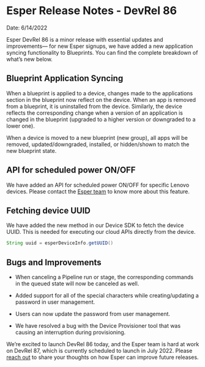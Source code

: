 # Esper Release Notes - DevRel 86

Date: 6/14/2022

  

Esper DevRel 86 is a minor release with essential updates and improvements— for new Esper signups, we have added a new application syncing functionality to Blueprints.  You can find the complete breakdown of what’s new below.

## Blueprint Application Syncing
    

When a blueprint is applied to a device, changes made to the applications section in the blueprint now reflect on the device. When an app is removed from a blueprint, it is uninstalled from the device. Similarly, the device reflects the corresponding change when a version of an application is changed in the blueprint (upgraded to a higher version or downgraded to a lower one).

When a device is moved to a new blueprint (new group), all apps will be removed, updated/downgraded, installed, or hidden/shown to match the new blueprint state.

## API for scheduled power ON/OFF
    

We have added an API for scheduled power ON/OFF for specific Lenovo devices. Please contact the [Esper team](https://support.esper.io/s/) to know more about this feature.

  

## Fetching device UUID
    

We have added the new method in our Device SDK to fetch the device UUID. This is needed for executing our cloud APIs directly from the device.


``` java
String uuid = esperDeviceInfo.getUUID()
```


## Bugs and Improvements

-   When canceling a Pipeline run or stage, the corresponding commands in the queued state will now be canceled as well.  

-   Added support for all of the special characters while creating/updating a password in user management.    

-   Users can now update the password from user management.   

-   We have resolved a bug with the Device Provisioner tool that was causing an interruption during provisioning.
  

We’re excited to launch DevRel 86 today, and the Esper team is hard at work on DevRel 87, which is currently scheduled to launch in July 2022. Please [reach out](https://support.esper.io/s/) to share your thoughts on how Esper can improve future releases.

